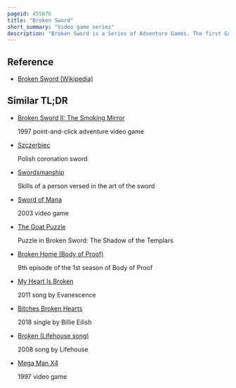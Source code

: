 ```yaml
---
pageid: 455876
title: "Broken Sword"
short_summary: "Video game series"
description: "Broken Sword is a Series of Adventure Games. The first Game of the broken Sword Series the Shadow of the Templars was released in 1996 and developed by the british Developer Revolution Software. Its Sequel, Broken Sword Ii: the Smoking Mirror, was released a Year later, and was followed by Broken Sword: the sleeping Dragon in 2003, Broken Sword: the Angel of Death in 2006, and Broken Sword 5: the Serpent's Curse in 2013. A remake of the first game in the series, known as Broken Sword: Shadow of the Templars – The Director's Cut, was released in 2009, and a remake of the second game in the series, Broken Sword: The Smoking Mirror – Remastered, in 2010 for iOS devices; other platforms followed in 2011."
---
```


## Reference

- [Broken Sword (Wikipedia)](https://en.wikipedia.org/?curid=455876)

## Similar TL;DR

- [Broken Sword II: The Smoking Mirror](/tldr/en/broken-sword-ii-the-smoking-mirror)

  1997 point-and-click adventure video game

- [Szczerbiec](/tldr/en/szczerbiec)

  Polish coronation sword

- [Swordsmanship](/tldr/en/swordsmanship)

  Skills of a person versed in the art of the sword

- [Sword of Mana](/tldr/en/sword-of-mana)

  2003 video game

- [The Goat Puzzle](/tldr/en/the-goat-puzzle)

  Puzzle in Broken Sword: The Shadow of the Templars

- [Broken Home (Body of Proof)](/tldr/en/broken-home-body-of-proof)

  9th episode of the 1st season of Body of Proof

- [My Heart Is Broken](/tldr/en/my-heart-is-broken)

  2011 song by Evanescence

- [Bitches Broken Hearts](/tldr/en/bitches-broken-hearts)

  2018 single by Billie Eilish

- [Broken (Lifehouse song)](/tldr/en/broken-lifehouse-song)

  2008 song by Lifehouse

- [Mega Man X4](/tldr/en/mega-man-x4)

  1997 video game
